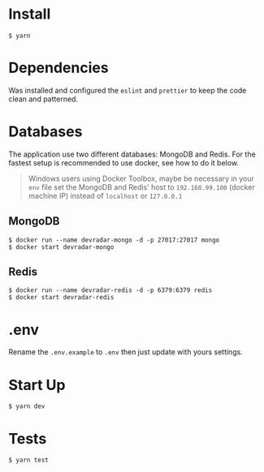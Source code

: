 # Install
```
$ yarn
```

# Dependencies
Was installed and configured the `eslint` and `prettier` to keep the code clean and patterned.

# Databases
The application use two different databases: MongoDB and Redis. For the fastest setup is recommended to use docker, see how to do it below.
> Windows users using Docker Toolbox, maybe be necessary in your `env` file set the MongoDB and Redis' host to `192.168.99.100` (docker machine IP) instead of `localhost` or `127.0.0.1`

## MongoDB
```
$ docker run --name devradar-mongo -d -p 27017:27017 mongo
$ docker start devradar-mongo
```

## Redis
```
$ docker run --name devradar-redis -d -p 6379:6379 redis
$ docker start devradar-redis
```

# .env
Rename the `.env.example` to `.env` then just update with yours settings.

# Start Up
```
$ yarn dev
```

# Tests
```
$ yarn test
```
